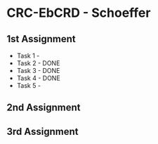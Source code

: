 # CRC-EbCRD - Schoeffer

## 1st Assignment
* Task 1 - 
* Task 2 - DONE
* Task 3 - DONE
* Task 4 - DONE
* Task 5 -

## 2nd Assignment
## 3rd Assignment

